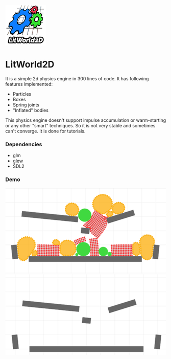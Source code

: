 ![Demo](/images/logo_small.png?raw=true)
# LitWorld2D
It is a simple 2d physics engine in 300 lines of code. It has following features implemented:
- Particles
- Boxes
- Spring joints
- "Inflated" bodies

This physics engine doesn't support impulse accumulation or warm-starting or any other "smart" techniques. 
So it is not very stable and sometimes can't converge. It is done for tutorials.

### Dependencies
- glm
- glew
- SDL2

### Demo

![Demo](/images/demo.png?raw=true)
![Demo](/images/demo.gif?raw=true)